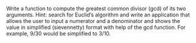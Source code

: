 Write a function to compute the greatest common divisor (gcd) of its two arguments. Hint: search for Euclid’s algorithm and write an application that allows the user to input a numerator and a denominator and shows the value in simplified (sievennetty) format with help of the gcd function. For example, 9/30 would be simplified to 3/10.
